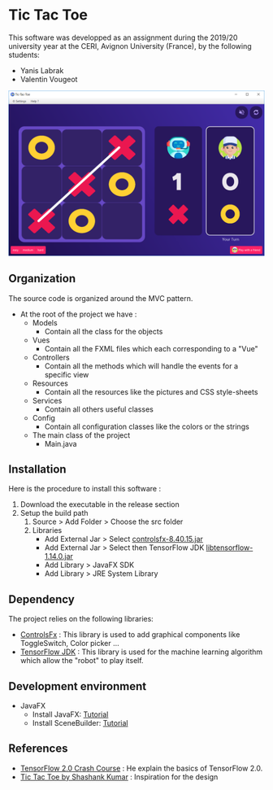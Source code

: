 # Tic Tac Toe

This software was developped as an assignment during the 2019/20 university year at the CERI, Avignon University (France), by the following students:
* Yanis Labrak
* Valentin Vougeot

![Preview](assets/preview.PNG)

## Organization
The source code is organized around the MVC pattern.

* At the root of the project we have :
     * Models
        * Contain all the class for the objects
     * Vues
        * Contain all the FXML files which each corresponding to a "Vue"
     * Controllers
        * Contain all the methods which will handle the events for a specific view
     * Resources
        * Contain all the resources like the pictures and CSS style-sheets
     * Services
        * Contain all others useful classes
     * Config
        * Contain all configuration classes like the colors or the strings
     * The main class of the project
        * Main.java

## Installation
Here is the procedure to install this software :
1. Download the executable in the release section
2. Setup the build path
    1. Source > Add Folder > Choose the src folder
    2. Libraries
       * Add External Jar > Select [controlsfx-8.40.15.jar](https://mvnrepository.com/artifact/org.controlsfx/controlsfx/8.40.15)
       * Add External Jar > Select then TensorFlow JDK [libtensorflow-1.14.0.jar](https://www.tensorflow.org/install/lang_java)
       * Add Library > JavaFX SDK
       * Add Library > JRE System Library

## Dependency

The project relies on the following libraries:
* [ControlsFx](https://mvnrepository.com/artifact/org.controlsfx/controlsfx/8.40.15) : This library is used to add graphical components like ToggleSwitch, Color picker ...
* [TensorFlow JDK](https://www.tensorflow.org/install/lang_java#download) : This library is used for the machine learning algorithm which allow the "robot" to play itself.

## Development environment
* JavaFX
    * Install JavaFX: [Tutorial](https://o7planning.org/fr/10619/installation-de-e-fx-clipse-sur-eclipse)
    * Install SceneBuilder: [Tutorial](https://o7planning.org/fr/10621/installez-javafx-scene-builder-dans-eclipse)
    
## References
* [TensorFlow 2.0 Crash Course](https://youtu.be/6g4O5UOH304) : He explain the basics of TensorFlow 2.0.
* [Tic Tac Toe by Shashank Kumar](https://dribbble.com/shots/6187597-Tic-Tac-Toe/attachments) : Inspiration for the design
